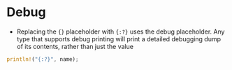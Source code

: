 # Debug

* Replacing the `{}` placeholder with `{:?}` uses the debug placeholder. Any type
  that supports debug printing will print a detailed debugging dump of its
  contents, rather than just the value

```rust
println!("{:?}", name);
```

